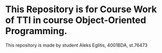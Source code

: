 # This Repository is for Course Work of TTI in course Object-Oriented Programming.
This repository is made by student Aleks Eglitis, 4001BDA, st.76473
